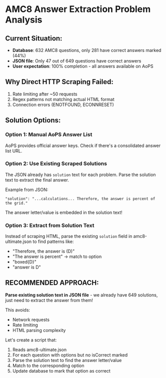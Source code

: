 # AMC8 Answer Extraction Problem Analysis

## Current Situation:

- **Database**: 632 AMC8 questions, only 281 have correct answers marked (44%)
- **JSON file**: Only 47 out of 649 questions have correct answers
- **User expectation**: 100% completion - all answers available on AoPS

## Why Direct HTTP Scraping Failed:

1. Rate limiting after ~50 requests
2. Regex patterns not matching actual HTML format
3. Connection errors (ENOTFOUND, ECONNRESET)

## Solution Options:

### Option 1: Manual AoPS Answer List

AoPS provides official answer keys. Check if there's a consolidated answer list URL.

### Option 2: Use Existing Scraped Solutions

The JSON already has `solution` text for each problem. Parse the solution text to extract the final answer.

Example from JSON:

```
"solution": "...calculations... Therefore, the answer is percent of the grid."
```

The answer letter/value is embedded in the solution text!

### Option 3: Extract from Solution Text

Instead of scraping HTML, parse the existing `solution` field in amc8-ultimate.json to find patterns like:

- "Therefore, the answer is (D)"
- "The answer is percent" → match to option
- "boxed{D}"
- "answer is D"

## RECOMMENDED APPROACH:

**Parse existing solution text in JSON file** - we already have 649 solutions, just need to extract the answer from them!

This avoids:

- Network requests
- Rate limiting
- HTML parsing complexity

Let's create a script that:

1. Reads amc8-ultimate.json
2. For each question with options but no isCorrect marked
3. Parse the solution text to find the answer letter/value
4. Match to the corresponding option
5. Update database to mark that option as correct
